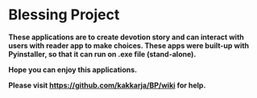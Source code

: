 # Blessing Project
**These applications are to create devotion story and can interact with users with reader app to make choices. These apps were built-up with Pyinstaller, so that it can run on .exe file (stand-alone).**

**Hope you can enjoy this applications.**

**Please visit https://github.com/kakkarja/BP/wiki for help.**
